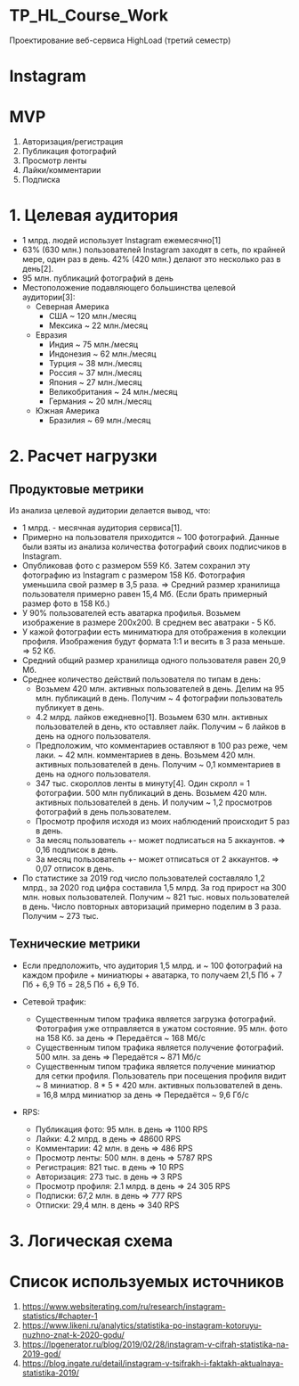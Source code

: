 # TP_HL_Course_Work
Проектирование веб-сервиса HighLoad (третий семестр)

# Instagram
# MVP
1. Авторизация/регистрация
2. Публикация фотографий
3. Просмотр ленты
4. Лайки/комментарии
5. Подписка

# 1. Целевая аудитория
- 1 млрд. людей использует Instagram ежемесячно[1]
- 63% (630 млн.) пользователей Instagram заходят в сеть, по крайней мере, один раз в день. 42% (420 млн.) делают это несколько раз в день[2].
- 95 млн. публикаций фотографий в день
- Местоположение подавляющего большинства целевой аудитории[3]: 
  - Северная Америка 
    - США ~ 120 млн./месяц
    -  Мексика ~ 22 млн./месяц
  - Евразия 
    - Индия ~ 75 млн./месяц
    - Индонезия ~ 62 млн./месяц
    - Турция ~ 38 млн./месяц
    - Россия ~ 37 млн./месяц
    - Япония ~ 27 млн./месяц
    - Великобритания ~ 24 млн./месяц
    - Германия ~ 20 млн./месяц
  - Южная Америка 
    - Бразилия ~ 69 млн./месяц

# 2. Расчет нагрузки
## Продуктовые метрики
Из анализа целевой аудитории делается вывод, что:
- 1 млрд. - месячная аудитория сервиса[1].
- Примерно на пользователя приходится ~ 100 фотографий. Данные были взяты из анализа количества фотографий своих подписчиков в Instagram.
- Опубликовав фото с размером 559 Кб. Затем сохранил эту фотографию из Instagram с размером 158 Кб. Фотография уменьшила свой размер в 3,5 раза. => Средний размер хранилища пользователя примерно равен 15,4 Мб. (Если брать примерный размер фото в 158 Кб.)
- У 90% пользователей есть аватарка профилья. Возьмем изображение в размере 200х200. В среднем вес аватраки - 5 Кб.
- У кажой фотографии есть миниматюра для отображения в колекции профиля. Изображения будут формата 1:1 и весить в 3 раза меньше. => 52 Кб.
- Средний общий размер хранилища одного пользователя равен 20,9 Мб.
- Среднее количество действий пользователя по типам в день:
  - Возьмем 420 млн. активных пользователей в день. Делим на 95 млн. публикаций в день. Получим ~ 4 фотографии пользователь публикует в день.
  - 4.2 млрд. лайков ежедневно[1]. Возьмем 630 млн. активных пользователей в день, кто оставляет лайк. Получим ~ 6 лайков в день на одного пользователя.
  - Предположим, что комментариев оставляют в 100 раз реже, чем лаки. ~ 42 млн. комментариев в день. Возьмем 420 млн. активных пользователей в день. Получим ~ 0,1 комментариев в день на одного пользователя.
  - 347 тыс. скороллов ленты в минуту[4]. Один скролл = 1 фотографии. 500 млн публикаций в день. Возьмем 420 млн. активных пользователей в день. И получим ~ 1,2 просмотров фотографий в день пользователем. 
  - Просмотр профиля исходя из моих наблюдений происходит 5 раз в день.
  - За месяц пользователь +- может подписаться на 5 аккаунтов. => 0,16 подписок в день.
  - За месяц пользователь +- может отписаться от 2 аккаунтов. => 0,07 отписок в день.
- По статистике за 2019 год число пользователей составляло 1,2 млрд., за 2020 год цифра составила 1,5 млрд. За год прирост на 300 млн. новых пользователей. Получим ~ 821 тыс. новых пользователей в день. Число повторных авторизаций примерно поделим в 3 раза. Получим ~ 273 тыс.

## Технические метрики
- Если предположить, что аудитория 1,5 млрд. и ~ 100 фотографий на каждом профиле + миниатюры + аватарка, то получаем 21,5 Пб + 7 Пб + 6,9 Тб = 28,5 Пб + 6,9 Тб.
- Сетевой трафик:
  - Существенным типом трафика является загрузка фотографий. Фотография уже отправляется в ужатом состояние. 95 млн. фото на 158 Кб. за день => Передаётся ~ 168 Мб/с
  - Существенным типом трафика является получение фотографий. 500 млн. за день => Передаётся ~ 871 Мб/с
  - Существенным типом трафика является получение миниатюр для сетки профиля. Пользователь при посещения профиля видит ~ 8 миниатюр. 8 * 5 * 420 млн. активных пользователей в день. = 16,8 млрд миниатюр за день => Передаётся ~ 9,6 Гб/с

- RPS:
  - Публикация фото: 95 млн. в день => 1100 RPS
  - Лайки: 4.2 млрд. в день => 48600 RPS
  - Комментарии: 42 млн. в день => 486 RPS
  - Просмотр ленты: 500 млн. в день => 5787 RPS
  - Регистрация: 821 тыс. в день => 10 RPS
  - Авторизация: 273 тыс. в день => 3 RPS
  - Просмотр профиля: 2.1 млрд. в день => 24 305 RPS
  - Подписки: 67,2 млн. в день => 777 RPS
  - Отписки: 29,4 млн. в день => 340 RPS

# 3. Логическая схема

# Список используемых источников 
1. https://www.websiterating.com/ru/research/instagram-statistics/#chapter-1
2. https://www.likeni.ru/analytics/statistika-po-instagram-kotoruyu-nuzhno-znat-k-2020-godu/
3. https://lpgenerator.ru/blog/2019/02/28/instagram-v-cifrah-statistika-na-2019-god/
4. https://blog.ingate.ru/detail/instagram-v-tsifrakh-i-faktakh-aktualnaya-statistika-2019/

